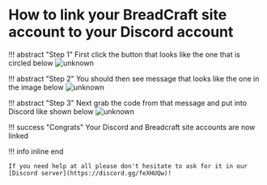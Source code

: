 # How to link your BreadCraft site account to your Discord account

!!! abstract "Step 1"
    First click the button that looks like the one that is circled below
    ![unknown](https://cdn.discordapp.com/attachments/881396607218753607/955438856113623090/unknown.png?size=4096)

!!! abstract "Step 2"
    You should then see message that looks like the one in the image below
    ![unknown](https://cdn.discordapp.com/attachments/881396607218753607/955439018567421952/unknown.png?size=4096)

!!! abstract "Step 3"
    Next grab the code from that message and put into Discord like shown below
    ![unknown](https://cdn.discordapp.com/attachments/881396607218753607/955439252706058271/unknown.png?size=4096)


!!! success "Congrats"
    Your Discord and Breadcraft site accounts are now linked

!!! info inline end

    If you need help at all please don't hesitate to ask for it in our [Discord server](https://discord.gg/feXHUQw)!